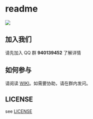 # readme

![](https://postimg.aliavv.com/mbp/b5cks.jpg)

## 加入我们

请先加入 QQ 群 **940139452** 了解详情

## 如何参与

请阅读 [WIKI](https://lctt.github.io/wiki/)。如需要协助，请在群内发问。

## LICENSE

see [LICENSE](LICENSE)

